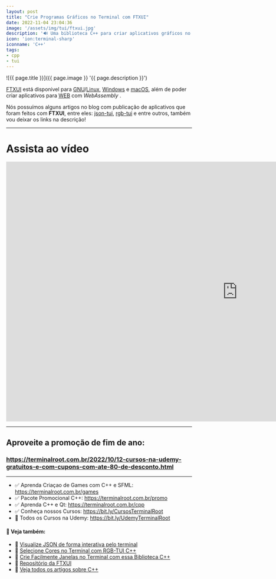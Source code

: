 ```yaml
---
layout: post
title: "Crie Programas Gráficos no Terminal com FTXUI"
date: 2022-11-04 23:04:36
image: '/assets/img/tui/ftxui.jpg'
description: '🔊 Uma biblioteca C++ para criar aplicativos gráficos no terminal!'
icon: 'ion:terminal-sharp'
iconname: 'C++'
tags:
- cpp
- tui
---
```


![{{ page.title }}]({{ page.image }} '{{ page.description }}')

[FTXUI](https://github.com/ArthurSonzogni/ftxui) está disponivel para [GNU](https://terminalroot.com.br/tags#gnu)/[Linux](https://terminalroot.com.br/tags#linux), [Windows](https://terminalroot.com.br/tags#windows) e [macOS](https://terminalroot.com.br/tags#macos), além de poder criar aplicativos para [WEB](https://terminalroot.com.br/tags#web) com *WebAssembly* .

Nós possuímos alguns artigos no blog com publicação de aplicativos que foram feitos com **FTXUI**, entre eles: [json-tui](https://terminalroot.com.br/2022/01/visualize-json-de-forma-interativa-pelo-terminal.html), [rgb-tui](https://terminalroot.com.br/2021/12/selecione-cores-no-terminal-com-rgb-tui-cpp.html) e entre outros, também vou deixar os links na descrição!

---

# Assista ao vídeo

<iframe width="1253" height="705" src="https://www.youtube.com/embed/OWJhDj-qgDk" title="YouTube video player" frameborder="0" allow="accelerometer; autoplay; clipboard-write; encrypted-media; gyroscope; picture-in-picture" allowfullscreen></iframe>

---

## Aproveite a promoção de fim de ano: 
### <https://terminalroot.com.br/2022/10/12-cursos-na-udemy-gratuitos-e-com-cupons-com-ate-80-de-desconto.html>

---

+ ✅ Aprenda Criaçao de Games com C++ e SFML: <https://terminalroot.com.br/games>
+ ✅ Pacote Promocional C++: <https://terminalroot.com.br/promo>
+ ✅ Aprenda C++ e Qt: <https://terminalroot.com.br/cpp>
+ ✅ Conheça nossos Cursos: <https://bit.ly/CursosTerminalRoot>
+ 🎁 Todos os Cursos na Udemy: <https://bit.ly/UdemyTerminalRoot> 

#### 👀 Veja também:
+ 🔗 [Visualize JSON de forma interativa pelo terminal](https://terminalroot.com.br/2022/01/visualize-json-de-forma-interativa-pelo-terminal.html)
+ 🔗 [Selecione Cores no Terminal com RGB-TUI C++](https://terminalroot.com.br/2021/12/selecione-cores-no-terminal-com-rgb-tui-cpp.html)
+ 🔗 [Crie Facilmente Janelas no Terminal com essa Biblioteca C++](https://terminalroot.com.br/2022/07/crie-facilmente-janelas-no-terminal-com-essa-biblioteca-cpp.html)
+ 🔗 [Repositório da FTXUI](https://github.com/ArthurSonzogni/ftxui)
+ 🔗 [Veja todos os artigos sobre C++](https://terminalroot.com.br/tags#cpp)



